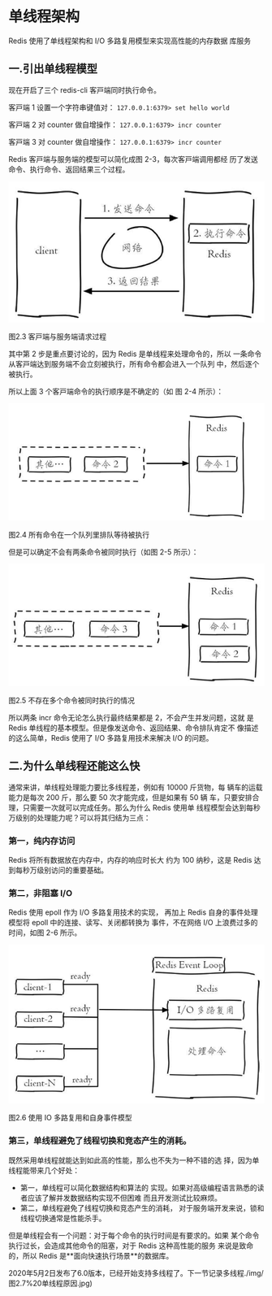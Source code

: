 # 单线程架构
Redis 使⽤了单线程架构和 I/O 多路复⽤模型来实现⾼性能的内存数据
库服务

## 一.引出单线程模型
现在开启了三个 redis-cli 客⼾端同时执⾏命令。

客⼾端 1 设置⼀个字符串键值对：
`127.0.0.1:6379> set hello world`

客⼾端 2 对 counter 做⾃增操作：
`127.0.0.1:6379> incr counter`

客⼾端 3 对 counter 做⾃增操作：
`127.0.0.1:6379> incr counter`

Redis 客⼾端与服务端的模型可以简化成图 2-3，每次客⼾端调⽤都经
历了发送命令、执⾏命令、返回结果三个过程。

![图2.3 客⼾端与服务端请求过程](../img/图%202-3%20Redis%20客⼾端与服务端请求过程.jpg)

图2.3 客⼾端与服务端请求过程

其中第 2 步是重点要讨论的，因为 Redis 是单线程来处理命令的，所以
⼀条命令从客⼾端达到服务端不会⽴刻被执⾏，所有命令都会进⼊⼀个队列
中，然后逐个被执⾏。

所以上⾯ 3 个客⼾端命令的执⾏顺序是不确定的（如
图 2-4 所⽰）：

![图2.4 所有命令在⼀个队列⾥排队等待被执⾏](../img/图%202-4%20所有命令在⼀个队列⾥排队等待被执⾏.jpg)

图2.4 所有命令在⼀个队列⾥排队等待被执⾏

但是可以确定不会有两条命令被同时执⾏（如图 2-5 所⽰）：

![图2.5 不存在多个命令被同时执⾏的情况](../img/图%202-5%20不存在多个命令被同时执⾏的情况.jpg)

图2.5 不存在多个命令被同时执⾏的情况

所以两条 incr 命令⽆论怎么执⾏最终结果都是 2，不会产⽣并发问题，这就
是 Redis 单线程的基本模型。但是像发送命令、返回结果、命令排队肯定不
像描述的这么简单，Redis 使⽤了 I/O 多路复⽤技术来解决 I/O 的问题。

## 二.为什么单线程还能这么快

通常来讲，单线程处理能⼒要⽐多线程差，例如有 10000 ⽄货物，每
辆⻋的运载能⼒是每次 200 ⽄，那么要 50 次才能完成，但是如果有 50 辆
⻋，只要安排合理，只需要⼀次就可以完成任务。那么为什么 Redis 使⽤单
线程模型会达到每秒万级别的处理能⼒呢？可以将其归结为三点：

### 第⼀，纯内存访问
Redis 将所有数据放在内存中，内存的响应时⻓⼤
约为 100 纳秒，这是 Redis 达到每秒万级别访问的重要基础。

### 第⼆，⾮阻塞 I/O
Redis 使⽤ epoll 作为 I/O 多路复⽤技术的实现，
再加上 Redis ⾃⾝的事件处理模型将 epoll 中的连接、读写、关闭都转换为
事件，不在⽹络 I/O 上浪费过多的时间，如图 2-6 所⽰。

![图2.6 使⽤ IO 多路复⽤和⾃⾝事件模型](../img/图%202-6%20Redis%20使⽤%20IO%20多路复⽤和⾃⾝事件模型.jpg)

图2.6 使⽤ IO 多路复⽤和⾃⾝事件模型
### 第三，单线程避免了线程切换和竞态产⽣的消耗。

既然采⽤单线程就能达到如此⾼的性能，那么也不失为⼀种不错的选
择，因为单线程能带来⼏个好处：
- 第⼀，单线程可以简化数据结构和算法的
实现。如果对⾼级编程语⾔熟悉的读者应该了解并发数据结构实现不但困难
⽽且开发测试⽐较⿇烦。
- 第⼆，单线程避免了线程切换和竞态产⽣的消耗，
对于服务端开发来说，锁和线程切换通常是性能杀⼿。

但是单线程会有⼀个问题：对于每个命令的执⾏时间是有要求的。如果
某个命令执⾏过⻓，会造成其他命令的阻塞，对于 Redis 这种⾼性能的服务
来说是致命的，所以 Redis 是**⾯向快速执⾏场景**的数据库。

2020年5月2日发布了6.0版本，已经开始支持多线程了。下一节记录多线程./img/图2.7%20单线程原因.jpg)